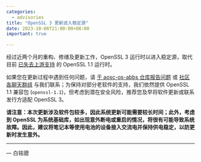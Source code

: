 ```yaml
---
categories:
  - advisories
title: "OpenSSL 3 更新进入稳定源"
date: 2023-10-06T21:00:00+08:00
important: true

---
```


经过近两个月的重构、修缮及更新工作，OpenSSL 3 运行时以进入稳定源，取代目前 [已失去上游支持](https://www.openssl.org/blog/blog/2023/09/11/eol-111/) 的 OpenSSL 1.1 运行时。

如果您在更新过程中遇到任何问题，请 [于 aosc-os-abbs 仓库报告问题](https://github.com/AOSC-Dev/aosc-os-abbs/issues/new?assignees=&labels=&projects=&template=bug-report.yml) 或 [社区各聊天群组](https://t.me/aosc_main) 与我们联系；为保持对部分老软件的支持，我们依然提供 OpenSSL 1.1 兼容包 (`openssl-1.1`)，但考虑到潜在安全风险，推荐您及早将软件更新或联系发行方适配 OpenSSL 3。

**请注意：本次更新涉及软件包较多，因此系统更新可能需要较长时间；此外，考虑到 OpenSSL 为系统基础库，如出现意外断电或重启的情况，将很有可能导致系统故障。因此，建议将笔记本等使用电池的设备接入交流电并保持供电稳定，以防更新时发生意外。**

---

— 白铭骢
